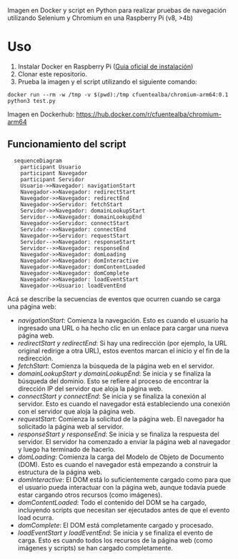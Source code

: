 Imagen en Docker y script en Python para realizar pruebas de navegación utilizando Selenium y Chromium en una Raspberry Pi (v8, >4b)

# Uso
1. Instalar Docker en Raspberry Pi ([Guia oficial de instalación](https://www.raspberrypi.org/blog/docker-comes-to-raspberry-pi/))
2. Clonar este repositorio.
3. Prueba la imagen y el script utilizando el siguiente comando:
```
docker run --rm -w /tmp -v $(pwd):/tmp cfuentealba/chromium-arm64:0.1 python3 test.py
```

Imagen en Dockerhub: https://hub.docker.com/r/cfuentealba/chromium-arm64

## Funcionamiento del script

```mermaid
  sequenceDiagram
    participant Usuario
    participant Navegador
    participant Servidor
    Usuario->>Navegador: navigationStart
    Navegador->>Navegador: redirectStart
    Navegador->>Navegador: redirectEnd
    Navegador->>Servidor: fetchStart
    Servidor->>Navegador: domainLookupStart
    Servidor-->>Navegador: domainLookupEnd
    Navegador->>Servidor: connectStart
    Servidor-->>Navegador: connectEnd
    Navegador->>Servidor: requestStart
    Servidor-->>Navegador: responseStart
    Servidor-->>Navegador: responseEnd
    Navegador->>Navegador: domLoading
    Navegador->>Navegador: domInteractive
    Navegador->>Navegador: domContentLoaded
    Navegador->>Navegador: domComplete
    Navegador->>Navegador: loadEventStart
    Navegador->>Usuario: loadEventEnd
```
Acá se describe la secuencias de eventos que ocurren cuando se carga una página web:

- *navigationStart*: Comienza la navegación. Esto es cuando el usuario ha ingresado una URL o ha hecho clic en un enlace para cargar una nueva página web.
- *redirectStart y redirectEnd*: Si hay una redirección (por ejemplo, la URL original redirige a otra URL), estos eventos marcan el inicio y el fin de la redirección.
- *fetchStart*: Comienza la búsqueda de la página web en el servidor.
- *domainLookupStart y domainLookupEnd*: Se inicia y se finaliza la búsqueda del dominio. Esto se refiere al proceso de encontrar la dirección IP del servidor que aloja la página web.
- *connectStart y connectEnd*: Se inicia y se finaliza la conexión al servidor. Esto es cuando el navegador está estableciendo una conexión con el servidor que aloja la página web.
- *requestStart*: Comienza la solicitud de la página web. El navegador ha solicitado la página web al servidor.
- *responseStart y responseEnd*: Se inicia y se finaliza la respuesta del servidor. El servidor ha comenzado a enviar la página web al navegador y luego ha terminado de hacerlo.
- *domLoading*: Comienza la carga del Modelo de Objeto de Documento (DOM). Esto es cuando el navegador está empezando a construir la estructura de la página web.
- *domInteractive*: El DOM está lo suficientemente cargado como para que el usuario pueda interactuar con la página web, aunque todavía puede estar cargando otros recursos (como imágenes).
- *domContentLoaded*: Todo el contenido del DOM se ha cargado, incluyendo scripts que necesitan ser ejecutados antes de que el evento load ocurra.
- *domComplete*: El DOM está completamente cargado y procesado.
- *loadEventStart y loadEventEnd*: Se inicia y se finaliza el evento de carga. Esto es cuando todos los recursos de la página web (como imágenes y scripts) se han cargado completamente.
